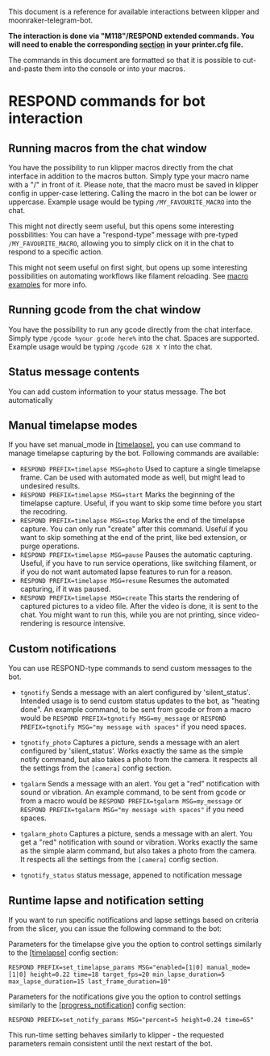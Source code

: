 This document is a reference for available interactions between klipper and moonraker-telegram-bot. 

**The interaction is done via "M118"/RESPOND extended commands.**
**You will need to enable the corresponding [section](https://github.com/KevinOConnor/klipper/blob/master/docs/Config_Reference.md#respond) in your printer.cfg file.** 

The commands in this document are formatted so that it is possible to cut-and-paste them into the console or into your macros.

# RESPOND commands for bot interaction

## Running macros from the chat window
You have the possibility to run klipper macros directly from the chat interface in addition to the macros button. Simply type your macro name with a "/" in front of it. Please note, that the macro must be saved in klipper config in upper-case lettering. Calling the macro in the bot can be lower or uppercase. Example usage would be typing `/MY_FAVOURITE_MACRO` into the chat.

This might not directly seem useful, but this opens some interesting possbilities:
You can have a "respond-type" message with pre-typed `/MY_FAVOURITE_MACRO`, allowing you to simply click on it in the chat to respond to a specific action. 

This might not seem useful on first sight, but opens up some interesting possibilities on automating workflows like filament reloading. See [macro examples](macro_sample.md#highlighting) for more info.

## Running gcode from the chat window
You have the possibility to run any gcode directly from the chat interface.
Simply type `/gcode %your gcode here%` into the chat. Spaces are supported.
Example usage would be typing `/gcode G28 X Y` into the chat.

## Status message contents
You can add custom information to your status message. The bot automatically 




## Manual timelapse modes
If you have set manual_mode in [[timelapse]](config_sample.md#timelapse), you can use command to manage timelapse capturing by the bot.
Following commands are available:
- `RESPOND PREFIX=timelapse MSG=photo` Used to capture a single timelapse frame. Can be used with automated mode as well, but might lead to undesired results.
- `RESPOND PREFIX=timelapse MSG=start` Marks the beginning of the timelapse capture. Useful, if you want to skip some time before you start the recodring.
- `RESPOND PREFIX=timelapse MSG=stop` Marks the end of the timelapse capture. You can only run "create" after this command. Useful if you want to skip something at the end of the print, like bed extension, or purge operations. 
- `RESPOND PREFIX=timelapse MSG=pause` Pauses the automatic capturing. Useful, if you have to run service operations, like switching filament, or if you do not want automated lapse features to run for a reason.
- `RESPOND PREFIX=timelapse MSG=resume` Resumes the automated capturing, if it was paused.
- `RESPOND PREFIX=timelapse MSG=create` This starts the rendering of captured pictures to a video file. After the video is done, it is sent to the chat. You might want to run this, while you are not printing, since video-rendering is resource intensive.

## Custom notifications 
You can use RESPOND-type commands to send custom messages to the bot. 
- `tgnotify` Sends a message with an alert configured by 'silent_status'. 
Intended usage is to send custom status updates to the bot, as "heating done". An example command, to be sent from gcode or from a macro would be `RESPOND PREFIX=tgnotify MSG=my_message` or `RESPOND PREFIX=tgnotify MSG="my message with spaces"` if you need spaces.
- `tgnotify_photo`  Captures a picture, sends a message with an alert configured by 'silent_status'.
Works exactly the same as the simple notify command, but also takes a photo from the camera. It respects all the settings from the ```[camera]``` config section.
- `tgalarm` Sends a message with an alert. You get a "red" notification with sound or vibration.
An example command, to be sent from gcode or from a macro would be `RESPOND PREFIX=tgalarm MSG=my_message` or `RESPOND PREFIX=tgalarm MSG="my message with spaces"` if you need spaces.
- `tgalarm_photo` Captures a picture, sends a message with an alert. You get a "red" notification with sound or vibration.
Works exactly the same as the simple alarm command, but also takes a photo from the camera. It respects all the settings from the ```[camera]``` config section.



- `tgnotify_status`   status message, appened to notification message

## Runtime lapse and notification setting
If you want to run specific notifications and lapse settings based on criteria from the slicer, you can issue the following command to the bot:

Parameters for the timelapse give you the option to control settings similarly to the [[timelapse]](config_sample.md#timelapse) config section:

`RESPOND PREFIX=set_timelapse_params MSG="enabled=[1|0] manual_mode=[1|0] height=0.22 time=18 target_fps=20 min_lapse_duration=5 max_lapse_duration=15 last_frame_duration=10"`

Parameters for the notifications give you the option to control settings similarly to the [[progress_notification]](config_sample.md#progress_notification) config section:

`RESPOND PREFIX=set_notify_params MSG="percent=5 height=0.24 time=65"`

This run-time setting behaves similarly to klipper - the requested parameters remain consistent until the next restart of the bot.
